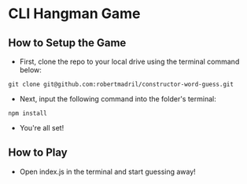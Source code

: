 # CLI Hangman Game

## How to Setup the Game

* First, clone the repo to your local drive using the terminal command below:

```
git clone git@github.com:robertmadril/constructor-word-guess.git
```

* Next, input the following command into the folder's terminal:

```
npm install
```

* You're all set!

## How to Play

* Open index.js in the terminal and start guessing away!
